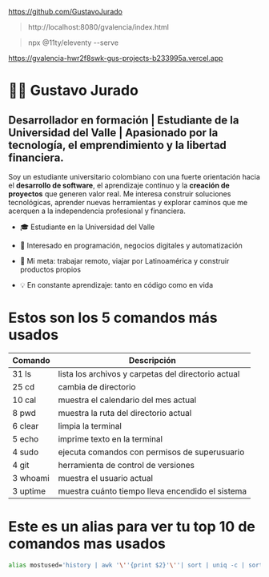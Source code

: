 https://github.com/GustavoJurado

> http://localhost:8080/gvalencia/index.html
<!-- Comando para poder crear un servidor local -->
> npx @11ty/eleventy --serve
<!-- probando un servidor con vercel  -->
https://gvalencia-hwr2f8swk-gus-projects-b233995a.vercel.app

# 👨‍💻 Gustavo Jurado
## Desarrollador en formación | Estudiante de la Universidad del Valle | Apasionado por la tecnología, el emprendimiento y la libertad financiera.

Soy un estudiante universitario colombiano con una fuerte orientación hacia el **desarrollo de software**, el aprendizaje continuo y la **creación de proyectos** que generen valor real. Me interesa construir soluciones tecnológicas, aprender nuevas herramientas y explorar caminos que me acerquen a la independencia profesional y financiera.

- 🎓 Estudiante en la Universidad del Valle

- 🧩 Interesado en programación, negocios digitales y automatización

- 🚀 Mi meta: trabajar remoto, viajar por Latinoamérica y construir productos propios

- 💡 En constante aprendizaje: tanto en código como en vida
  
# Estos son los 5 comandos más usados
| Comando | Descripción                                         |
|---------| ----------------------------------------------------|
|31 ls    | lista los archivos y carpetas del directorio actual |
|25 cd    | cambia de directorio                                |
|10 cal   | muestra el calendario del mes actual                |
|8 pwd    | muestra la ruta del directorio actual               |
|6 clear  | limpia la terminal                                  |
|5 echo   | imprime texto en la terminal                        |
|4 sudo   | ejecuta comandos con permisos de superusuario       |
|4 git    | herramienta de control de versiones                 |
|3 whoami | muestra el usuario actual                           |
|3 uptime | muestra cuánto tiempo lleva encendido el sistema    |

# Este es un alias para ver tu top 10 de comandos mas usados

 ```bash
 alias mostused='history | awk '\''{print $2}'\''| sort | uniq -c | sort -nr | head -n 10'
 ```

